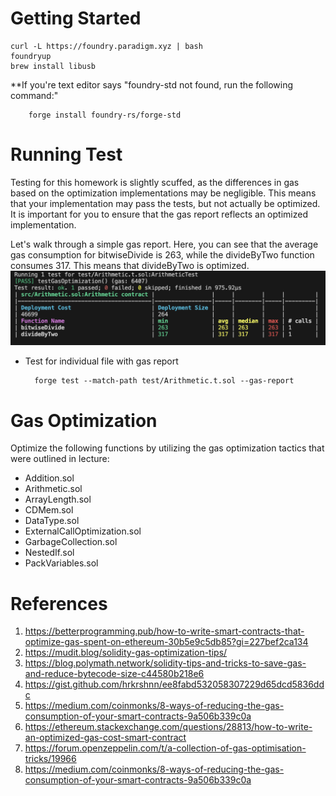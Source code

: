 # Getting Started

    curl -L https://foundry.paradigm.xyz | bash
    foundryup
    brew install libusb

**If you're text editor says "foundry-std not found, run the following command:"

        forge install foundry-rs/forge-std

# Running Test

Testing for this homework is slightly scuffed, as the differences in gas based on the optimization implementations may be negligible. This means that your implementation may pass the tests, but not actually be optimized. It is important for you to ensure that the gas report reflects an optimized implementation. 

Let's walk through a simple gas report. Here, you can see that the average gas consumption for bitwiseDivide is 263, while the divideByTwo function consumes 317. This means that divideByTwo is optimized.
![Alt text](image.png)


- Test for individual file with gas report

        forge test --match-path test/Arithmetic.t.sol --gas-report


# Gas Optimization

Optimize the following functions by utilizing the gas optimization tactics that were outlined in lecture:

- Addition.sol
- Arithmetic.sol
- ArrayLength.sol
- CDMem.sol
- DataType.sol
- ExternalCallOptimization.sol
- GarbageCollection.sol
- NestedIf.sol
- PackVariables.sol

# References

1. https://betterprogramming.pub/how-to-write-smart-contracts-that-optimize-gas-spent-on-ethereum-30b5e9c5db85?gi=227bef2ca134
2. https://mudit.blog/solidity-gas-optimization-tips/
3. https://blog.polymath.network/solidity-tips-and-tricks-to-save-gas-and-reduce-bytecode-size-c44580b218e6
4. https://gist.github.com/hrkrshnn/ee8fabd532058307229d65dcd5836ddc
5. https://medium.com/coinmonks/8-ways-of-reducing-the-gas-consumption-of-your-smart-contracts-9a506b339c0a
6. https://ethereum.stackexchange.com/questions/28813/how-to-write-an-optimized-gas-cost-smart-contract
7. https://forum.openzeppelin.com/t/a-collection-of-gas-optimisation-tricks/19966
8. https://medium.com/coinmonks/8-ways-of-reducing-the-gas-consumption-of-your-smart-contracts-9a506b339c0a
